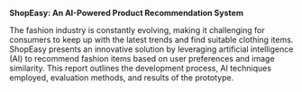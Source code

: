 **ShopEasy: An AI-Powered Product Recommendation System**

The fashion industry is constantly evolving, making it challenging for consumers to keep up with the latest trends and find suitable clothing items. ShopEasy presents an innovative solution by leveraging artificial intelligence (AI) to recommend fashion items based on user preferences and image similarity. This report outlines the development process, AI techniques employed, evaluation methods, and results of the prototype. 

